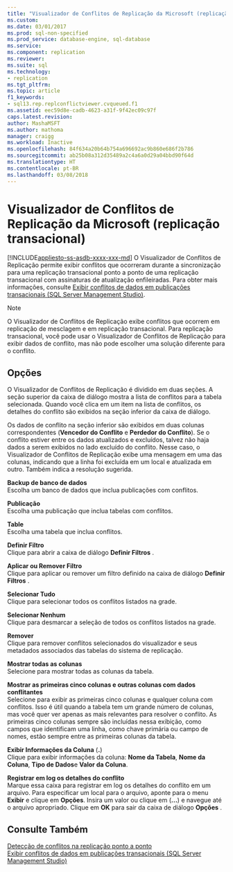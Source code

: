 ```yaml
---
title: "Visualizador de Conflitos de Replicação da Microsoft (replicação transacional) | Microsoft Docs"
ms.custom: 
ms.date: 03/01/2017
ms.prod: sql-non-specified
ms.prod_service: database-engine, sql-database
ms.service: 
ms.component: replication
ms.reviewer: 
ms.suite: sql
ms.technology:
- replication
ms.tgt_pltfrm: 
ms.topic: article
f1_keywords:
- sql13.rep.replconflictviewer.cvqueued.f1
ms.assetid: eec59d8e-cadb-4623-a31f-9f42ec09c97f
caps.latest.revision: 
author: MashaMSFT
ms.author: mathoma
manager: craigg
ms.workload: Inactive
ms.openlocfilehash: 84f634a20b64b754a696692ac9b860e686f2b786
ms.sourcegitcommit: ab25b08a312d35489a2c4a6a0d29a04bbd90f64d
ms.translationtype: HT
ms.contentlocale: pt-BR
ms.lasthandoff: 03/08/2018
---
```

# <a name="microsoft-replication-conflict-viewer-transactional-replication"></a>Visualizador de Conflitos de Replicação da Microsoft (replicação transacional)
[!INCLUDE[appliesto-ss-asdb-xxxx-xxx-md](../../includes/appliesto-ss-asdb-xxxx-xxx-md.md)]
  O Visualizador de Conflitos de Replicação permite exibir conflitos que ocorreram durante a sincronização para uma replicação transacional ponto a ponto de uma replicação transacional com assinaturas de atualização enfileiradas. Para obter mais informações, consulte [Exibir conflitos de dados em publicações transacionais &#40;SQL Server Management Studio&#41;](../../relational-databases/replication/view-data-conflicts-for-transactional-publications-sql-server-management-studio.md).  
  
> [!NOTE]  
>  O Visualizador de Conflitos de Replicação exibe conflitos que ocorrem em replicação de mesclagem e em replicação transacional. Para replicação transacional, você pode usar o Visualizador de Conflitos de Replicação para exibir dados de conflito, mas não pode escolher uma solução diferente para o conflito.  
  
## <a name="options"></a>Opções  
 O Visualizador de Conflitos de Replicação é dividido em duas seções. A seção superior da caixa de diálogo mostra a lista de conflitos para a tabela selecionada. Quando você clica em um item na lista de conflitos, os detalhes do conflito são exibidos na seção inferior da caixa de diálogo.  
  
 Os dados de conflito na seção inferior são exibidos em duas colunas correspondentes (**Vencedor do Conflito** e **Perdedor do Conflito**). Se o conflito estiver entre os dados atualizados e excluídos, talvez não haja dados a serem exibidos no lado excluído do conflito. Nesse caso, o Visualizador de Conflitos de Replicação exibe uma mensagem em uma das colunas, indicando que a linha foi excluída em um local e atualizada em outro. Também indica a resolução sugerida.  
  
 **Backup de banco de dados**  
 Escolha um banco de dados que inclua publicações com conflitos.  
  
 **Publicação**  
 Escolha uma publicação que inclua tabelas com conflitos.  
  
 **Table**  
 Escolha uma tabela que inclua conflitos.  
  
 **Definir Filtro**  
 Clique para abrir a caixa de diálogo **Definir Filtros** .  
  
 **Aplicar ou Remover Filtro**  
 Clique para aplicar ou remover um filtro definido na caixa de diálogo **Definir Filtros** .  
  
 **Selecionar Tudo**  
 Clique para selecionar todos os conflitos listados na grade.  
  
 **Selecionar Nenhum**  
 Clique para desmarcar a seleção de todos os conflitos listados na grade.  
  
 **Remover**  
 Clique para remover conflitos selecionados do visualizador e seus metadados associados das tabelas do sistema de replicação.  
  
 **Mostrar todas as colunas**  
 Selecione para mostrar todas as colunas da tabela.  
  
 **Mostrar as primeiras cinco colunas e outras colunas com dados conflitantes**  
 Selecione para exibir as primeiras cinco colunas e qualquer coluna com conflitos. Isso é útil quando a tabela tem um grande número de colunas, mas você quer ver apenas as mais relevantes para resolver o conflito. As primeiras cinco colunas sempre são incluídas nessa exibição, como campos que identificam uma linha, como chave primária ou campo de nomes, estão sempre entre as primeiras colunas da tabela.  
  
 **Exibir Informações da Coluna** (**.**)  
 Clique para exibir informações da coluna: **Nome da Tabela**, **Nome da Coluna**, **Tipo de Dados**e **Valor da Coluna**.  
  
 **Registrar em log os detalhes do conflito**  
 Marque essa caixa para registrar em log os detalhes do conflito em um arquivo. Para especificar um local para o arquivo, aponte para o menu **Exibir** e clique em **Opções**. Insira um valor ou clique em (**...**) e navegue até o arquivo apropriado. Clique em **OK** para sair da caixa de diálogo **Opções** .  
  
## <a name="see-also"></a>Consulte Também  
 [Detecção de conflitos na replicação ponto a ponto](../../relational-databases/replication/transactional/peer-to-peer-conflict-detection-in-peer-to-peer-replication.md)   
 [Exibir conflitos de dados em publicações transacionais &#40;SQL Server Management Studio&#41;](../../relational-databases/replication/view-data-conflicts-for-transactional-publications-sql-server-management-studio.md)  
  
  
